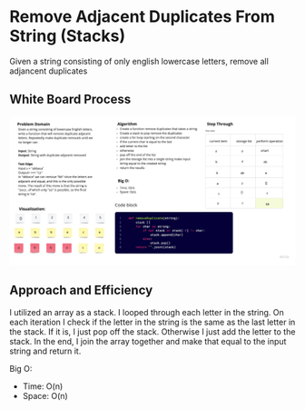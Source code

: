 # Remove Adjacent Duplicates From String (Stacks)

Given a string consisting of only english lowercase letters, remove all adjancent duplicates

## White Board Process

![Whiteboard Imagge](adjacent_duplicates.jpg)

## Approach and Efficiency

I utilized an array as a stack. I looped through each letter in the string. On each iteration I check if the letter in the string is the same as the last letter in the stack. If it is, I just pop off the stack. Otherwise I just add the letter to the stack. In the end, I join the array together and make that equal to the input string and return it.

Big O:

- Time: O(n)
- Space: O(n)

